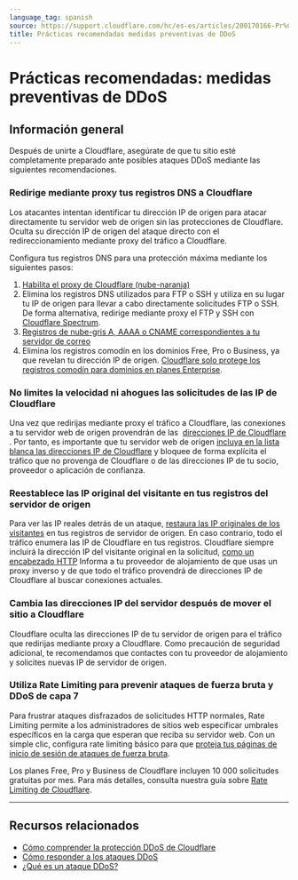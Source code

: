 ```yaml
---
language_tag: spanish
source: https://support.cloudflare.com/hc/es-es/articles/200170166-Pr%C3%A1cticas-recomendadas-medidas-preventivas-de-DDoS
title: Prácticas recomendadas medidas preventivas de DDoS
---
```


# Prácticas recomendadas: medidas preventivas de DDoS



## Información general

Después de unirte a Cloudflare, asegúrate de que tu sitio esté completamente preparado ante posibles ataques DDoS mediante las siguientes recomendaciones.

### Redirige mediante proxy tus registros DNS a Cloudflare

Los atacantes intentan identificar tu dirección IP de origen para atacar directamente tu servidor web de origen sin las protecciones de Cloudflare. Oculta su dirección IP de origen del ataque directo con el redireccionamiento mediante proxy del tráfico a Cloudflare.

Configura tus registros DNS para una protección máxima mediante los siguientes pasos:

1.  [Habilita el proxy de Cloudflare (nube-naranja)](https://support.cloudflare.com/hc/articles/200169626)
2.  Elimina los registros DNS utilizados para FTP o SSH y utiliza en su lugar tu IP de origen para llevar a cabo directamente solicitudes FTP o SSH. De forma alternativa, redirige mediante proxy el FTP y SSH con [Cloudflare Spectrum](https://developers.cloudflare.com/spectrum/getting-started/).
3.  [Registros de nube-gris A, AAAA o CNAME correspondientes a tu servidor de correo](https://support.cloudflare.com/hc/articles/200168876)
4.  Elimina los registros comodín en los dominios Free, Pro o Business, ya que revelan tu dirección IP de origen. [Cloudflare solo protege los registros comodín para dominios en planes Enterprise](https://support.cloudflare.com/hc/articles/360017421192#CloudflareDNSFAQ-DoesCloudflaresupportwildcardDNSentries).

### No limites la velocidad ni ahogues las solicitudes de las IP de Cloudflare

Una vez que redirijas mediante proxy el tráfico a Cloudflare, las conexiones a tu servidor web de origen provendrán de las  [direcciones IP de Cloudflare](http://www.cloudflare.com/ips) . Por tanto, es importante que tu servidor web de origen [incluya en la lista blanca las direcciones IP de Cloudflare](https://support.cloudflare.com/hc/articles/201897700) y bloquee de forma explícita el tráfico que no provenga de Cloudflare o de las direcciones IP de tu socio, proveedor o aplicación de confianza.

### Reestablece las IP original del visitante en tus registros del servidor de origen

Para ver las IP reales detrás de un ataque, [restaura las IP originales de los visitantes](https://support.cloudflare.com/hc/sections/200805497) en tus registros de servidor de origen. En caso contrario, todo el tráfico enumera las IP de Cloudflare en tus registros. Cloudflare siempre incluirá la dirección IP del visitante original en la solicitud, [como un encabezado HTTP](https://support.cloudflare.com/hc/articles/200170986) Informa a tu proveedor de alojamiento de que usas un proxy inverso y de que todo el tráfico provendrá de direcciones IP de Cloudflare al buscar conexiones actuales.

### Cambia las direcciones IP del servidor después de mover el sitio a Cloudflare

Cloudflare oculta las direcciones IP de tu servidor de origen para el tráfico que redirijas mediante proxy a Cloudflare. Como precaución de seguridad adicional, te recomendamos que contactes con tu proveedor de alojamiento y solicites nuevas IP de servidor de origen.

### Utiliza Rate Limiting para prevenir ataques de fuerza bruta y DDoS de capa 7

Para frustrar ataques disfrazados de solicitudes HTTP normales, Rate Limiting permite a los administradores de sitios web especificar umbrales específicos en la carga que esperan que reciba su servidor web. Con un simple clic, configura rate limiting básico para que [proteja tus páginas de inicio de sesión de ataques de fuerza bruta](https://support.cloudflare.com/hc/articles/115001635128#3UWQC5PrVScHgEGRMobRMm).

Los planes Free, Pro y Business de Cloudflare incluyen 10 000 solicitudes gratuitas por mes. Para más detalles, consulta nuestra guía sobre [Rate Limiting de Cloudflare](https://support.cloudflare.com/hc/articles/115001635128).

___

## Recursos relacionados

-   [Cómo comprender la protección DDoS de Cloudflare](https://support.cloudflare.com/hc/articles/200172676)
-   [Cómo responder a los ataques DDoS](https://support.cloudflare.com/hc/articles/200170196)
-   [¿Qué es un ataque DDoS?](https://www.cloudflare.com/learning/ddos/what-is-a-ddos-attack/)
